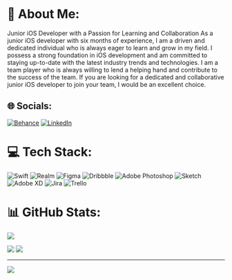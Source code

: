# 💫 About Me:
Junior iOS Developer with a Passion for Learning and Collaboration
As a junior iOS developer with six months of experience, I am a driven and dedicated individual who is always eager to learn and grow in my field. I possess a strong foundation in iOS development and am committed to staying up-to-date with the latest industry trends and technologies. I am a team player who is always willing to lend a helping hand and contribute to the success of the team.
If you are looking for a dedicated and collaborative junior iOS developer to join your team, I would be an excellent choice.


## 🌐 Socials:
[![Behance](https://img.shields.io/badge/Behance-1769ff?logo=behance&logoColor=white)](https://www.behance.net/maxbilyk) [![LinkedIn](https://img.shields.io/badge/LinkedIn-%230077B5.svg?logo=linkedin&logoColor=white)](https://www.linkedin.com/in/maxym-bilyk-8568691a3/) 

# 💻 Tech Stack:
![Swift](https://img.shields.io/badge/swift-F54A2A?style=for-the-badge&logo=swift&logoColor=white) ![Realm](https://img.shields.io/badge/Realm-39477F?style=for-the-badge&logo=realm&logoColor=white) 	![Figma](https://img.shields.io/badge/figma-%23F24E1E.svg?style=for-the-badge&logo=figma&logoColor=white) ![Dribbble](https://img.shields.io/badge/Dribbble-EA4C89?style=for-the-badge&logo=dribbble&logoColor=white) ![Adobe Photoshop](https://img.shields.io/badge/adobephotoshop-%2331A8FF.svg?style=for-the-badge&logo=adobephotoshop&logoColor=white) ![Sketch](https://img.shields.io/badge/Sketch-FFB387?style=for-the-badge&logo=sketch&logoColor=black) ![Adobe XD](https://img.shields.io/badge/Adobe%20XD-470137?style=for-the-badge&logo=Adobe%20XD&logoColor=#FF61F6) ![Jira](https://img.shields.io/badge/jira-%230A0FFF.svg?style=for-the-badge&logo=jira&logoColor=white) ![Trello](https://img.shields.io/badge/Trello-%23026AA7.svg?style=for-the-badge&logo=Trello&logoColor=white)
# 📊 GitHub Stats:
![](https://github-readme-stats.vercel.app/api?username=MaxBilyk1401&theme=dark&hide_border=false&include_all_commits=false&count_private=false)<br/>

![](./profile-3d-contrib/profile-3d-contrib.png)
![](https://github-readme-streak-stats.herokuapp.com/?user=MaxBilyk1401&theme=dark&hide_border=false)<br/>

---
[![](https://visitcount.itsvg.in/api?id=MaxBilyk1401&icon=0&color=0)](https://visitcount.itsvg.in)
